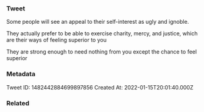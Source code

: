 ### Tweet
Some people will see an appeal to their self-interest as ugly and ignoble.

They actually prefer to be able to exercise charity, mercy, and justice, which are their ways of feeling superior to you

They are strong enough to need nothing from you except the chance to feel superior

### Metadata
Tweet ID: 1482442884699897856
Created At: 2022-01-15T20:01:40.000Z

### Related

